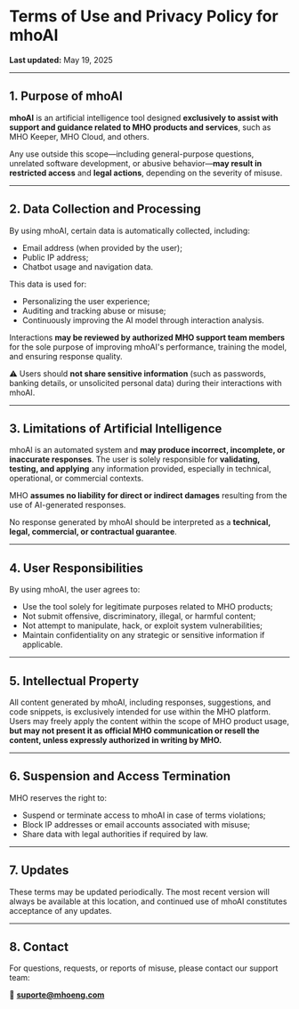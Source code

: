 # Terms of Use and Privacy Policy for mhoAI
**Last updated:** May 19, 2025

---

## 1. Purpose of mhoAI

**mhoAI** is an artificial intelligence tool designed **exclusively to assist with support and guidance related to MHO products and services**, such as MHO Keeper, MHO Cloud, and others.

Any use outside this scope—including general-purpose questions, unrelated software development, or abusive behavior—**may result in restricted access** and **legal actions**, depending on the severity of misuse.

---

## 2. Data Collection and Processing

By using mhoAI, certain data is automatically collected, including:

- Email address (when provided by the user);
- Public IP address;
- Chatbot usage and navigation data.

This data is used for:

- Personalizing the user experience;
- Auditing and tracking abuse or misuse;
- Continuously improving the AI model through interaction analysis.

Interactions **may be reviewed by authorized MHO support team members** for the sole purpose of improving mhoAI's performance, training the model, and ensuring response quality.

⚠️ Users should **not share sensitive information** (such as passwords, banking details, or unsolicited personal data) during their interactions with mhoAI.

---

## 3. Limitations of Artificial Intelligence

mhoAI is an automated system and **may produce incorrect, incomplete, or inaccurate responses**. The user is solely responsible for **validating, testing, and applying** any information provided, especially in technical, operational, or commercial contexts.

MHO **assumes no liability for direct or indirect damages** resulting from the use of AI-generated responses.

No response generated by mhoAI should be interpreted as a **technical, legal, commercial, or contractual guarantee**.

---

## 4. User Responsibilities

By using mhoAI, the user agrees to:

- Use the tool solely for legitimate purposes related to MHO products;
- Not submit offensive, discriminatory, illegal, or harmful content;
- Not attempt to manipulate, hack, or exploit system vulnerabilities;
- Maintain confidentiality on any strategic or sensitive information if applicable.

---

## 5. Intellectual Property

All content generated by mhoAI, including responses, suggestions, and code snippets, is exclusively intended for use within the MHO platform. Users may freely apply the content within the scope of MHO product usage, **but may not present it as official MHO communication or resell the content, unless expressly authorized in writing by MHO.**

---

## 6. Suspension and Access Termination

MHO reserves the right to:

- Suspend or terminate access to mhoAI in case of terms violations;
- Block IP addresses or email accounts associated with misuse;
- Share data with legal authorities if required by law.

---

## 7. Updates

These terms may be updated periodically. The most recent version will always be available at this location, and continued use of mhoAI constitutes acceptance of any updates.

---

## 8. Contact

For questions, requests, or reports of misuse, please contact our support team:

📧 **suporte@mhoeng.com**
